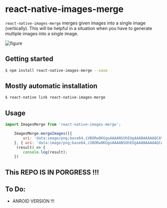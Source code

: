 # react-native-images-merge

`react-native-images-merge` merges given images into a single image  (vertically).
 This will be helpful in a situation when you have to generate multiple images into a single image.

![figure](https://rawgit.com/cristea2017/react-native-images-merge/master/media/figure.png)


## Getting started

```bash
$ npm install react-native-images-merge --save
```
## Mostly automatic installation

```bash
$ react-native link react-native-images-merge
```


## Usage
```javascript
import ImagesMerge from 'react-native-images-merge';

    ImagesMerge.mergeImages([{
        uri: 'data:image/png;base64,iVBORw0KGgoAAAANSUhEUgAAABAAAAAQCAYAAAAf8/9hAAAABGdBTUEAALGPC/xhBQAAAAFzUkdCAK7OHOkAAACzSURBVDjLhVIxEsAgCONZLi6Oujn6/3/Yw7t4gUI75OwJCTFUaq1b0Vo76L0frLUM5pwHWtM+8ARkLaApIjJYRKCEySzEgCDqehoH3sWXGzhQCE/nDCIXIOP7OCilbM4BQmMMQ+Ianq1cici8GU8GlGwEsma+8wFegUiEp0WZ3C1EGfjn6Jn+SBBgF385oPZy4IlZuGYLSJOdZKJcv1vwzSB40eyJwo1RgyeHDvy0TIh7gQcKP8ylbMeQ9QAAAABJRU5ErkJggg==',
    }, { uri: 'data:image/png;base64,iVBORw0KGgoAAAANSUhEUgAAABAAAAAQCAYAAAAf8/9hAAAABGdBTUEAALGPC/xhBQAAAAFzUkdCAK7OHOkAAAC6SURBVDjLpVOrDsMwDMznDA8UDewHhgYjFXZgaDSovF+wr011kS5yLkkbbcCV7Z4vfrp1nuL2usXv555l1Easg7I8LvH9vGaBjZ89H3QIYhOBBQLErKzQb7HwO3xsMMEtAqZNfJEBARqodZOsIlCANk99RQ9gHIFbk2CZrlfzGUGzhBBC9N7nDPTFIQLIGQGwVQ8I0s3sTaTqgQ08IuiO0e6Cpju0SL+sciJgQ+zR6OFAp9/iUg/+PecdxlckrJoZmykAAAAASUVORK5CYII=' }],
     (result) => {
        console.log(result);
    })

```
## This REPO IS IN PORGRESS !!!

## To Do:

* ANROID VERSION !!!  
